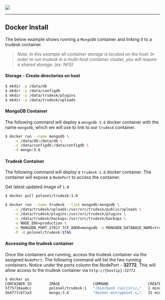 ![](http://trudesk.io/TD_Black500.png)
***
## Docker Install
The below example shows running a `MongoDB` container and linking it to a trudesk container.

> *Note: In this example all container storage is located on the host. 
> In order to run trudesk in a multi-host container cluster, you will require a shared storage. (ex: NFS)*

#### Storage - Create directories on host
``` bash
$ mkdir -p /data/db
$ mkdir -p /data/configdb
$ mkdir -p /data/trudesk/plugins
$ mkdir -p /data/trudesk/uploads
```

#### MongoDB Container
The following command will deploy a `mongodb 3.6` docker container with the name `mongodb`, which we will use to link to our `trudesk` container.
``` bash
$ docker run --name mongodb \
    -v /data/db:/data/db \
    -v /data/configdb:/data/configdb \
    -d mongo:3.6
```

#### Trudesk Container
The following command will deploy a `trudesk 1.0` docker container. The container will expose a `NodePort` to access the container.

Get latest updated image of `1.0`
``` bash
$ docker pull polonel/trudesk:1.0
```

``` bash
$ docker run --name trudesk --link mongodb:mongodb \
    -v /data/trudesk/uploads:/usr/src/trudesk/public/uploads \
    -v /data/trudesk/plugins:/usr/src/trudesk/plugins \
    -v /data/trudesk/backups:/usr/src/trudesk/backups \
    -e NODE_ENV=production \
    -e MONGODB_PORT_27017_TCP_ADDR=mongodb -e MONGODB_DATABASE_NAME=trudesk \
    -P -d polonel/trudesk:$TAG
```

#### Accessing the trudesk container
Once the containers are running, access the trudesk container via the assigned `NodePort`.
The following command will list the two running containers. Notice under the ports column 
the NodePort - __32772__. This will allow access to the trudesk container via `http://{hostip}:32772`

``` bash
$ docker ps
CONTAINER ID        IMAGE               COMMAND                  CREATED             STATUS              PORTS                     NAMES
5f75716aa8cc        polonel/trudesk:1   "/bin/bash /usr/src/…"   1 minute ago        Up 1 minute         0.0.0.0:32772->8118/tcp   trudesk
5b4f77cbf1a3        mongo:3.6           "docker-entrypoint.s…"   32 minutes ago      Up 32 minutes       27017/tcp                 mongodb
```